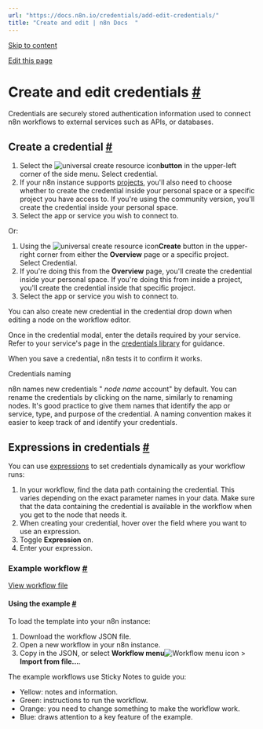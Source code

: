 ```yaml
---
url: "https://docs.n8n.io/credentials/add-edit-credentials/"
title: "Create and edit | n8n Docs  "
---
```


[Skip to content](https://docs.n8n.io/credentials/add-edit-credentials/#create-and-edit-credentials)

[Edit this page](https://github.com/n8n-io/n8n-docs/edit/main/docs/credentials/add-edit-credentials.md "Edit this page")

# Create and edit credentials [\#](https://docs.n8n.io/credentials/add-edit-credentials/\#create-and-edit-credentials "Permanent link")

Credentials are securely stored authentication information used to connect n8n workflows to external services such as APIs, or databases.

## Create a credential [\#](https://docs.n8n.io/credentials/add-edit-credentials/\#create-a-credential "Permanent link")

1. Select the ![universal create resource icon](https://docs.n8n.io/_images/common-icons/universal-resource-button.png)**button** in the upper-left corner of the side menu. Select credential.
2. If your n8n instance supports [projects](https://docs.n8n.io/glossary/#project-n8n), you'll also need to choose whether to create the credential inside your personal space or a specific project you have access to. If you're using the community version, you'll create the credential inside your personal space.
3. Select the app or service you wish to connect to.

Or:

1. Using the ![universal create resource icon](https://docs.n8n.io/_images/common-icons/universal-resource-button.png)**Create** button in the upper-right corner from either the **Overview** page or a specific project. Select Credential.
2. If you're doing this from the **Overview** page, you'll create the credential inside your personal space. If you're doing this from inside a project, you'll create the credential inside that specific project.
3. Select the app or service you wish to connect to.

You can also create new credential in the credential drop down when editing a node on the workflow editor.

Once in the credential modal, enter the details required by your service. Refer to your service's page in the [credentials library](https://docs.n8n.io/integrations/builtin/credentials/) for guidance.

When you save a credential, n8n tests it to confirm it works.

Credentials naming

n8n names new credentials " _node name_ account" by default. You can rename the credentials by clicking on the name, similarly to renaming nodes. It's good practice to give them names that identify the app or service, type, and purpose of the credential. A naming convention makes it easier to keep track of and identify your credentials.

## Expressions in credentials [\#](https://docs.n8n.io/credentials/add-edit-credentials/\#expressions-in-credentials "Permanent link")

You can use [expressions](https://docs.n8n.io/glossary/#expression-n8n) to set credentials dynamically as your workflow runs:

1. In your workflow, find the data path containing the credential. This varies depending on the exact parameter names in your data. Make sure that the data containing the credential is available in the workflow when you get to the node that needs it.
2. When creating your credential, hover over the field where you want to use an expression.
3. Toggle **Expression** on.
4. Enter your expression.

### Example workflow [\#](https://docs.n8n.io/credentials/add-edit-credentials/\#example-workflow "Permanent link")

[View workflow file](https://docs.n8n.io/_workflows/credentials/dynamic_credentials_using_expressions.json)

#### Using the example [\#](https://docs.n8n.io/credentials/add-edit-credentials/\#using-the-example "Permanent link")

To load the template into your n8n instance:

1. Download the workflow JSON file.
2. Open a new workflow in your n8n instance.
3. Copy in the JSON, or select **Workflow menu**![Workflow menu icon](https://docs.n8n.io/_images/common-icons/three-dots-horizontal.png) \> **Import from file...**.

The example workflows use Sticky Notes to guide you:

- Yellow: notes and information.
- Green: instructions to run the workflow.
- Orange: you need to change something to make the workflow work.
- Blue: draws attention to a key feature of the example.
